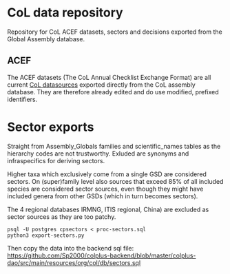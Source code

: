 # CoL data repository
Repository for CoL ACEF datasets, sectors and decisions exported from the Global Assembly database. 

## ACEF
The ACEF datasets (The CoL Annual Checklist Exchange Format) are all current [CoL datasources](http://www.catalogueoflife.org/col/info/databases) exported directly from the CoL assembly database.
They are therefore already edited and do use modified, prefixed identifiers.

# Sector exports
Straight from Assembly_Globals families and scientific_names tables as the hierarchy codes are not trustworthy.
Exluded are synonyms and infraspecifics for deriving sectors.

Higher taxa which exclusively come from a single GSD are considered sectors.
On (super)family level also sources that exceed 85% of all included species are considered sector sources, even though they
might have included genera from other GSDs (which in turn becomes sectors).

The 4 regional databases IRMNG, ITIS regional, China) are excluded as sector sources as they are too patchy.


```
psql -U postgres cpsectors < proc-sectors.sql 
python3 export-sectors.py
```

Then copy the data into the backend sql file:
https://github.com/Sp2000/colplus-backend/blob/master/colplus-dao/src/main/resources/org/col/db/sectors.sql

